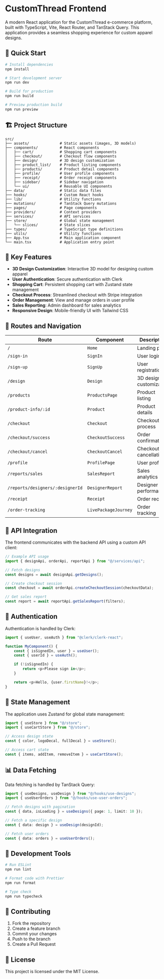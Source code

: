 # CustomThread Frontend

A modern React application for the CustomThread e-commerce platform, built with TypeScript, Vite, React Router, and TanStack Query. This application provides a seamless shopping experience for custom apparel designs.

## 🚀 Quick Start

```bash
# Install dependencies
npm install

# Start development server
npm run dev

# Build for production
npm run build

# Preview production build
npm run preview
```

## 🏗️ Project Structure

```
src/
├── assets/              # Static assets (images, 3D models)
├── components/          # React components
│   ├── cart/            # Shopping cart components
│   ├── checkout/        # Checkout flow components
│   ├── design/          # 3D design customization
│   ├── product_list/    # Product listing components
│   ├── products/        # Product detail components
│   ├── profile/         # User profile components
│   ├── receipt/         # Order receipt components
│   ├── sidebar/         # Sidebar navigation
│   └── ui/              # Reusable UI components
├── data/                # Static data files
├── hooks/               # Custom React hooks
├── lib/                 # Utility functions
├── mutations/           # TanStack Query mutations
├── pages/               # Page components
├── providers/           # Context providers
├── services/            # API services
├── store/               # Global state management
│   └── slices/          # State slices
├── types/               # TypeScript type definitions
├── utils/               # Utility functions
├── App.tsx              # Main application component
└── main.tsx             # Application entry point
```

## 🔑 Key Features

-   **3D Design Customization**: Interactive 3D model for designing custom apparel
-   **User Authentication**: Secure authentication with Clerk
-   **Shopping Cart**: Persistent shopping cart with Zustand state management
-   **Checkout Process**: Streamlined checkout with Stripe integration
-   **Order Management**: View and manage orders in user profile
-   **Sales Reporting**: Admin dashboard for sales analytics
-   **Responsive Design**: Mobile-friendly UI with Tailwind CSS

## 🧭 Routes and Navigation

| Route                            | Component            | Description             | Access Control |
| -------------------------------- | -------------------- | ----------------------- | -------------- |
| `/`                              | `Home`               | Landing page            | Public         |
| `/sign-in`                       | `SignIn`             | User login              | Public         |
| `/sign-up`                       | `SignUp`             | User registration       | Public         |
| `/design`                        | `Design`             | 3D design customization | Protected      |
| `/products`                      | `ProductsPage`       | Product listing         | Public         |
| `/product-info/:id`              | `Product`            | Product details         | Public         |
| `/checkout`                      | `Checkout`           | Checkout process        | Protected      |
| `/checkout/success`              | `CheckoutSuccess`    | Order confirmation      | Public         |
| `/checkout/cancel`               | `CheckoutCancel`     | Checkout cancellation   | Public         |
| `/profile`                       | `ProfilePage`        | User profile            | Protected      |
| `/reports/sales`                 | `SalesReport`        | Sales analytics         | Admin only     |
| `/reports/designers/:designerId` | `DesignerReport`     | Designer performance    | Designer/Admin |
| `/receipt`                       | `Receipt`            | Order receipt           | Public         |
| `/order-tracking`                | `LivePackageJourney` | Order tracking          | Public         |

## 🔌 API Integration

The frontend communicates with the backend API using a custom API client:

```typescript
// Example API usage
import { designApi, orderApi, reportApi } from "@/services/api";

// Fetch designs
const designs = await designApi.getDesigns();

// Create checkout session
const checkout = await orderApi.createCheckoutSession(checkoutData);

// Get sales report
const report = await reportApi.getSalesReport(filters);
```

## 🔐 Authentication

Authentication is handled by Clerk:

```typescript
import { useUser, useAuth } from "@clerk/clerk-react";

function MyComponent() {
    const { isSignedIn, user } = useUser();
    const { userId } = useAuth();

    if (!isSignedIn) {
        return <p>Please sign in</p>;
    }

    return <p>Hello, {user.firstName}!</p>;
}
```

## 🛒 State Management

The application uses Zustand for global state management:

```typescript
import { useStore } from "@/store";
import { useCartStore } from "@/store";

// Access design state
const { color, logoDecal, fullDecal } = useStore();

// Access cart state
const { items, addItem, removeItem } = useCartStore();
```

## 📊 Data Fetching

Data fetching is handled by TanStack Query:

```typescript
import { useDesigns, useDesign } from "@/hooks/use-designs";
import { useUserOrders } from "@/hooks/use-user-orders";

// Fetch designs with pagination
const { data, isLoading } = useDesigns({ page: 1, limit: 10 });

// Fetch a specific design
const { data: design } = useDesign(designId);

// Fetch user orders
const { data: orders } = useUserOrders();
```

## 🧪 Development Tools

```bash
# Run ESLint
npm run lint

# Format code with Prettier
npm run format

# Type check
npm run typecheck
```

## 🤝 Contributing

1. Fork the repository
2. Create a feature branch
3. Commit your changes
4. Push to the branch
5. Create a Pull Request

## 📜 License

This project is licensed under the MIT License.

